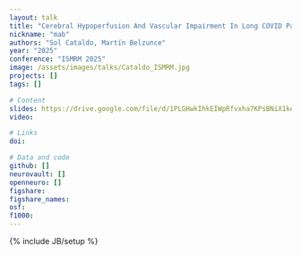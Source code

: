 ```yaml
---
layout: talk
title: "Cerebral Hypoperfusion And Vascular Impairment In Long COVID Patients With Cognitive Symptoms"
nickname: "mab"
authors: "Sol Cataldo, Martín Belzunce"
year: "2025"
conference: "ISMRM 2025"
image: /assets/images/talks/Cataldo_ISMRM.jpg
projects: []
tags: []

# Content
slides: https://drive.google.com/file/d/1PLGHwkIhkEIWpRfvxha7KPsBNiX1ke9V/view?usp=sharing
video:

# Links
doi:

# Data and code
github: []
neurovault: []
openneuro: []
figshare:
figshare_names:
osf:
f1000:
---
```

{% include JB/setup %}
